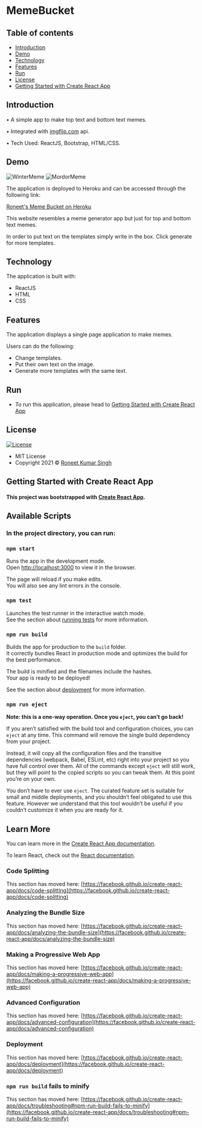 # MemeBucket

## Table of contents

- [Introduction](#introduction)
- [Demo](#demo)
- [Technology](#technology)
- [Features](#features)
- [Run](#run)
- [License](#license)
- [Getting Started with Create React App](#getting-started-with-create-react-app)

## Introduction

• A simple app to make top text and bottom text memes.

• Integrated with [imgflip.com](https://imgflip.com) api.

• Tech Used: ReactJS, Bootstrap, HTML/CSS.

## Demo

![WinterMeme](https://user-images.githubusercontent.com/56071565/125172134-7872b880-e1d5-11eb-9651-d83353dc1a4c.png)
![MordorMeme](https://user-images.githubusercontent.com/56071565/125172135-7ad51280-e1d5-11eb-8ddd-2962133f4e64.png)

The application is deployed to Heroku and can be accessed through the following link:

[Roneet's Meme Bucket on Heroku](https://memebucket.herokuapp.com/)

This website resembles a meme generator app but just for top and bottom text memes.

In order to put text on the templates simply write in the box. Click generate for more templates.

## Technology

The application is built with:

- ReactJS
- HTML
- CSS

## Features

The application displays a single page application to make memes.

Users can do the following:

- Change templates.
- Put their own text on the image.
- Generate more templates with the same text.

## Run

- To run this application, please head to [Getting Started with Create React App](#getting-started-with-create-react-app)

## License

[![License](https://img.shields.io/:License-MIT-blue.svg?style=flat-square)](http://badges.mit-license.org)

- MIT License
- Copyright 2021 © [Roneet Kumar Singh](https://github.com/roneetsingh)


## Getting Started with Create React App

#### This project was bootstrapped with [Create React App](https://github.com/facebook/create-react-app).

## Available Scripts

### In the project directory, you can run:

### `npm start`

Runs the app in the development mode.\
Open [http://localhost:3000](http://localhost:3000) to view it in the browser.

The page will reload if you make edits.\
You will also see any lint errors in the console.

### `npm test`

Launches the test runner in the interactive watch mode.\
See the section about [running tests](https://facebook.github.io/create-react-app/docs/running-tests) for more information.

### `npm run build`

Builds the app for production to the `build` folder.\
It correctly bundles React in production mode and optimizes the build for the best performance.

The build is minified and the filenames include the hashes.\
Your app is ready to be deployed!

See the section about [deployment](https://facebook.github.io/create-react-app/docs/deployment) for more information.

### `npm run eject`

**Note: this is a one-way operation. Once you `eject`, you can’t go back!**

If you aren’t satisfied with the build tool and configuration choices, you can `eject` at any time. This command will remove the single build dependency from your project.

Instead, it will copy all the configuration files and the transitive dependencies (webpack, Babel, ESLint, etc) right into your project so you have full control over them. All of the commands except `eject` will still work, but they will point to the copied scripts so you can tweak them. At this point you’re on your own.

You don’t have to ever use `eject`. The curated feature set is suitable for small and middle deployments, and you shouldn’t feel obligated to use this feature. However we understand that this tool wouldn’t be useful if you couldn’t customize it when you are ready for it.

## Learn More

You can learn more in the [Create React App documentation](https://facebook.github.io/create-react-app/docs/getting-started).

To learn React, check out the [React documentation](https://reactjs.org/).

### Code Splitting

This section has moved here: [https://facebook.github.io/create-react-app/docs/code-splitting](https://facebook.github.io/create-react-app/docs/code-splitting)

### Analyzing the Bundle Size

This section has moved here: [https://facebook.github.io/create-react-app/docs/analyzing-the-bundle-size](https://facebook.github.io/create-react-app/docs/analyzing-the-bundle-size)

### Making a Progressive Web App

This section has moved here: [https://facebook.github.io/create-react-app/docs/making-a-progressive-web-app](https://facebook.github.io/create-react-app/docs/making-a-progressive-web-app)

### Advanced Configuration

This section has moved here: [https://facebook.github.io/create-react-app/docs/advanced-configuration](https://facebook.github.io/create-react-app/docs/advanced-configuration)

### Deployment

This section has moved here: [https://facebook.github.io/create-react-app/docs/deployment](https://facebook.github.io/create-react-app/docs/deployment)

### `npm run build` fails to minify

This section has moved here: [https://facebook.github.io/create-react-app/docs/troubleshooting#npm-run-build-fails-to-minify](https://facebook.github.io/create-react-app/docs/troubleshooting#npm-run-build-fails-to-minify)
